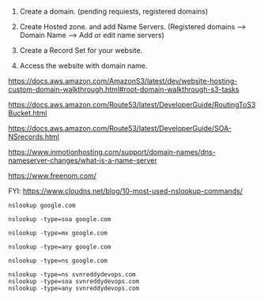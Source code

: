 1. Create a domain. (pending requiests, registered domains)

2. Create Hosted zone. and add Name Servers. (Registered domains --> Domain Name --> Add or edit name servers)

3. Create a Record Set for your website.

4. Access the website with domain name.

https://docs.aws.amazon.com/AmazonS3/latest/dev/website-hosting-custom-domain-walkthrough.html#root-domain-walkthrough-s3-tasks

https://docs.aws.amazon.com/Route53/latest/DeveloperGuide/RoutingToS3Bucket.html

https://docs.aws.amazon.com/Route53/latest/DeveloperGuide/SOA-NSrecords.html

https://www.inmotionhosting.com/support/domain-names/dns-nameserver-changes/what-is-a-name-server

https://www.freenom.com/

FYI:
	https://www.cloudns.net/blog/10-most-used-nslookup-commands/

	nslookup google.com

	nslookup -type=soa google.com

	nslookup -type=mx google.com

	nslookup -type=any google.com

	nslookup -type=ns google.com

	nslookup -type=ns svnreddydevops.com
	nslookup -type=soa svnreddydevops.com
	nslookup -type=any svnreddydevops.com




